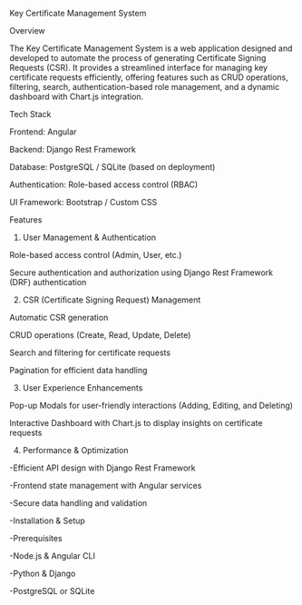 Key Certificate Management System

Overview

The Key Certificate Management System is a web application designed and developed to automate the process of generating Certificate Signing Requests (CSR). It provides a streamlined interface for managing key certificate requests efficiently, offering features such as CRUD operations, filtering, search, authentication-based role management, and a dynamic dashboard with Chart.js integration.

Tech Stack

Frontend: Angular

Backend: Django Rest Framework

Database: PostgreSQL / SQLite (based on deployment)

Authentication: Role-based access control (RBAC)

UI Framework: Bootstrap / Custom CSS

Features

1. User Management & Authentication

Role-based access control (Admin, User, etc.)

Secure authentication and authorization using Django Rest Framework (DRF) authentication

2. CSR (Certificate Signing Request) Management

Automatic CSR generation

CRUD operations (Create, Read, Update, Delete)

Search and filtering for certificate requests

Pagination for efficient data handling

3. User Experience Enhancements

Pop-up Modals for user-friendly interactions (Adding, Editing, and Deleting)

Interactive Dashboard with Chart.js to display insights on certificate requests

4. Performance & Optimization

-Efficient API design with Django Rest Framework

-Frontend state management with Angular services

-Secure data handling and validation

-Installation & Setup

-Prerequisites

-Node.js & Angular CLI

-Python & Django

-PostgreSQL or SQLite

